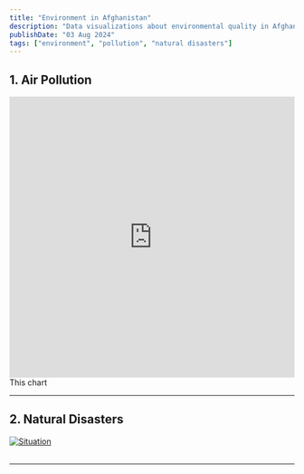 ```yaml
---
title: "Environment in Afghanistan"
description: "Data visualizations about environmental quality in Afghanistan"
publishDate: "03 Aug 2024"
tags: ["environment", "pollution", "natural disasters"]
---
```



## 1. Air Pollution

<iframe title="Exposure to particulate matter air pollution, 2000 to 2022" aria-label="Interactive line chart" id="datawrapper-chart-lia5T" src="https://datawrapper.dwcdn.net/lia5T/1/" scrolling="no" frameborder="0" style="width: 0; min-width: 100% !important; border: none;" height="496" data-external="1"></iframe><script type="text/javascript">!function(){"use strict";window.addEventListener("message",(function(a){if(void 0!==a.data["datawrapper-height"]){var e=document.querySelectorAll("iframe");for(var t in a.data["datawrapper-height"])for(var r=0;r<e.length;r++)if(e[r].contentWindow===a.source){var i=a.data["datawrapper-height"][t]+"px";e[r].style.height=i}}}))}();
</script>
<br />
This chart

---

## 2. Natural Disasters

<div class='tableauPlaceholder' id='viz1723081705202' style='position: relative'><noscript><a href='https:&#47;&#47;response.reliefweb.int&#47;afghanistan&#47;natural-disasters-dashboard'><img alt='Situation ' src='https:&#47;&#47;public.tableau.com&#47;static&#47;images&#47;Af&#47;Afghanistan-Natural-Disasters_0&#47;Situation&#47;1_rss.png' style='border: none' /></a></noscript><object class='tableauViz'  style='display:none;'><param name='host_url' value='https%3A%2F%2Fpublic.tableau.com%2F' /> <param name='embed_code_version' value='3' /> <param name='path' value='views&#47;Afghanistan-Natural-Disasters_0&#47;Situation?:embed=y&amp;:display_count=yes&amp;:sid=&amp;:redirect=auth&amp;:showTabs=y?:embed%3Dyes&amp;:toolbar=yes&amp;:tabs=no' /> <param name='toolbar' value='no' /><param name='static_image' value='https:&#47;&#47;public.tableau.com&#47;static&#47;images&#47;Af&#47;Afghanistan-Natural-Disasters_0&#47;Situation&#47;1.png' /> <param name='animate_transition' value='yes' /><param name='display_static_image' value='no' /><param name='display_spinner' value='no' /><param name='display_overlay' value='no' /><param name='display_count' value='yes' /><param name='showTabs' value='y?:embed=no' /><param name='tabs' value='no' /></object></div>                <script type='text/javascript'>                    var divElement = document.getElementById('viz1723081705202');                    var vizElement = divElement.getElementsByTagName('object')[0];  vizElement.style.transform = 'scale(0.6)';   vizElement.style.transformOrigin = '0% 0%';   vizElement.style.width='800px';vizElement.style.height='700px';                                var scriptElement = document.createElement('script');                    scriptElement.src = 'https://public.tableau.com/javascripts/api/viz_v1.js';                    vizElement.parentNode.insertBefore(scriptElement, vizElement);                </script>
<br />

---

